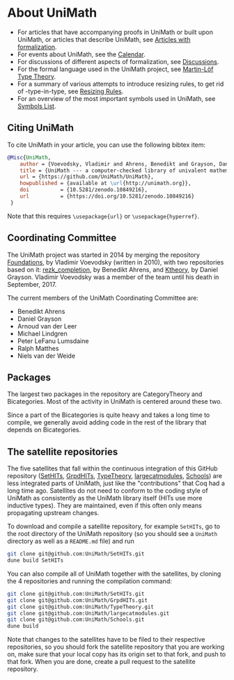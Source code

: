 # About UniMath

* For articles that have accompanying proofs in UniMath or built upon UniMath, or articles that describe UniMath, see [Articles with formalization](./Articles-with-formalization.md).
* For events about UniMath, see the [Calendar](./Calendar.md).
* For discussions of different aspects of formalization, see [Discussions](./Discussions.md).
* For the formal language used in the UniMath project, see [Martin-Löf Type Theory](./Martin-Lof-type-theory.md).
* For a summary of various attempts to introduce resizing rules, to get rid of -type-in-type, see [Resizing Rules](./Resizing-rules.md).
* For an overview of the most important symbols used in UniMath, see [Symbols List](./Symbols-list.md).

## Citing UniMath
To cite UniMath in your article, you can use the following bibtex item:
```bibtex
@Misc{UniMath,
    author = {Voevodsky, Vladimir and Ahrens, Benedikt and Grayson, Daniel and others},
    title = {UniMath --- a computer-checked library of univalent mathematics},
    url = {https://github.com/UniMath/UniMath},
    howpublished = {available at \url{http://unimath.org}},
    doi          = {10.5281/zenodo.10849216},
    url          = {https://doi.org/10.5281/zenodo.10849216}
 }
```
Note that this requires ```\usepackage{url}``` or ```\usepackage{hyperref}```.

## Coordinating Committee
The UniMath project was started in 2014 by merging the repository
[Foundations](https://github.com/UniMath/Foundations), by Vladimir Voevodsky
(written in 2010), with two repositories based on it:
[rezk_completion](https://github.com/benediktahrens/rezk_completion), by
Benedikt Ahrens, and [Ktheory](https://github.com/DanGrayson/Ktheory), by
Daniel Grayson.  Vladimir Voevodsky was a member of the team until his death in
September, 2017.

The current members of the UniMath Coordinating Committee are:

- Benedikt Ahrens
- Daniel Grayson
- Arnoud van der Leer
- Michael Lindgren
- Peter LeFanu Lumsdaine
- Ralph Matthes
- Niels van der Weide

## Packages
The largest two packages in the repository are CategoryTheory and Bicategories. Most of the activity in UniMath is centered around these two.

Since a part of the Bicategories is quite heavy and takes a long time to compile, we generally avoid adding code in the rest of the library that depends on Bicategories.

## The satellite repositories

The five satellites that fall within the continuous integration of this GitHub repository ([SetHITs](https://github.com/UniMath/SetHITs), [GrpdHITs](https://github.com/UniMath/GrpdHITs), [TypeTheory](https://github.com/UniMath/TypeTheory), [largecatmodules](https://github.com/UniMath/largecatmodules), [Schools](https://github.com/UniMath/Schools)) are less integrated parts of UniMath, just like the "contributions" that Coq had a long time ago. Satellites do not need to conform to the coding style of UniMath as consistently as the UniMath library itself (HITs use more inductive types). They are maintained, even if this often only means propagating upstream changes.

To download and compile a satellite repository, for example `SetHITs`, go to the root directory of the UniMath repository (so you should see a `UniMath` directory as well as a `README.md` file) and run
```bash
git clone git@github.com:UniMath/SetHITs.git
dune build SetHITs
```
You can also compile all of UniMath together with the satellites, by cloning the 4 repositories and running the compilation command:
```bash
git clone git@github.com:UniMath/SetHITs.git
git clone git@github.com:UniMath/GrpdHITs.git
git clone git@github.com:UniMath/TypeTheory.git
git clone git@github.com:UniMath/largecatmodules.git
git clone git@github.com:UniMath/Schools.git
dune build
```
Note that changes to the satellites have to be filed to their respective repositories, so you should fork the satellite repository that you are working on, make sure that your local copy has its origin set to that fork, and push to that fork. When you are done, create a pull request to the satellite repository.
